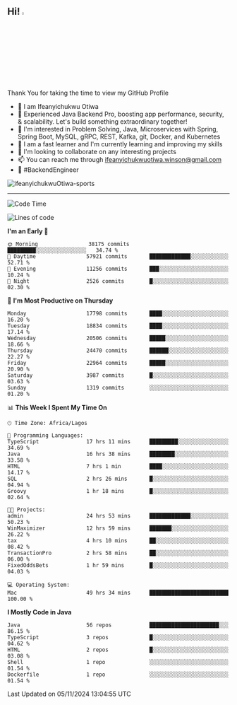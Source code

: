 <!-- BLOG-POST-LIST:START --><!-- BLOG-POST-LIST:END -->

## Hi! <img src="https://media.giphy.com/media/hvRJCLFzcasrR4ia7z/giphy.gif" width="4%"> 

Thank You for taking the time to view my GitHub Profile

- 👋 I am Ifeanyichukwu Otiwa
- 🚀 Experienced Java Backend Pro, boosting app performance, security, & scalability. Let's build something extraordinary together!
- 👀 I'm interested in Problem Solving, Java, Microservices with Spring, Spring Boot, MySQL, gRPC, REST, Kafka, git, Docker, and Kubernetes
- 🌱 I am a fast learner and I'm currently learning and improving my skills
- 💞️ I'm looking to collaborate on any interesting projects
- 📫 You can reach me through ifeanyichukwuotiwa.winson@gmail.com
- 🚀 #BackendEngineer

<p align="left" marginTop="10px"> <img src="https://komarev.com/ghpvc/?username=ifeanyichukwuOtiwa-sports&label=Profile%20views&color=0e75b6&style=for-the-badge" alt="ifeanyichukwuOtiwa-sports" /> </p>

***

<!--START_SECTION:waka-->
![Code Time](http://img.shields.io/badge/Code%20Time-3%2C093%20hrs%2028%20mins-blue)

![Lines of code](https://img.shields.io/badge/From%20Hello%20World%20I%27ve%20Written-27.3%20million%20lines%20of%20code-blue)

**I'm an Early 🐤** 

```text
🌞 Morning                38175 commits       █████████░░░░░░░░░░░░░░░░   34.74 % 
🌆 Daytime                57921 commits       █████████████░░░░░░░░░░░░   52.71 % 
🌃 Evening                11256 commits       ███░░░░░░░░░░░░░░░░░░░░░░   10.24 % 
🌙 Night                  2526 commits        █░░░░░░░░░░░░░░░░░░░░░░░░   02.30 % 
```
📅 **I'm Most Productive on Thursday** 

```text
Monday                   17798 commits       ████░░░░░░░░░░░░░░░░░░░░░   16.20 % 
Tuesday                  18834 commits       ████░░░░░░░░░░░░░░░░░░░░░   17.14 % 
Wednesday                20506 commits       █████░░░░░░░░░░░░░░░░░░░░   18.66 % 
Thursday                 24470 commits       ██████░░░░░░░░░░░░░░░░░░░   22.27 % 
Friday                   22964 commits       █████░░░░░░░░░░░░░░░░░░░░   20.90 % 
Saturday                 3987 commits        █░░░░░░░░░░░░░░░░░░░░░░░░   03.63 % 
Sunday                   1319 commits        ░░░░░░░░░░░░░░░░░░░░░░░░░   01.20 % 
```


📊 **This Week I Spent My Time On** 

```text
🕑︎ Time Zone: Africa/Lagos

💬 Programming Languages: 
TypeScript               17 hrs 11 mins      █████████░░░░░░░░░░░░░░░░   34.69 % 
Java                     16 hrs 38 mins      ████████░░░░░░░░░░░░░░░░░   33.58 % 
HTML                     7 hrs 1 min         ████░░░░░░░░░░░░░░░░░░░░░   14.17 % 
SQL                      2 hrs 26 mins       █░░░░░░░░░░░░░░░░░░░░░░░░   04.94 % 
Groovy                   1 hr 18 mins        █░░░░░░░░░░░░░░░░░░░░░░░░   02.64 % 

🐱‍💻 Projects: 
admin                    24 hrs 53 mins      █████████████░░░░░░░░░░░░   50.23 % 
WinMaximizer             12 hrs 59 mins      ███████░░░░░░░░░░░░░░░░░░   26.22 % 
tax                      4 hrs 10 mins       ██░░░░░░░░░░░░░░░░░░░░░░░   08.42 % 
TransactionPro           2 hrs 58 mins       ██░░░░░░░░░░░░░░░░░░░░░░░   06.00 % 
FixedOddsBets            1 hr 59 mins        █░░░░░░░░░░░░░░░░░░░░░░░░   04.03 % 

💻 Operating System: 
Mac                      49 hrs 34 mins      █████████████████████████   100.00 % 
```

**I Mostly Code in Java** 

```text
Java                     56 repos            ██████████████████████░░░   86.15 % 
TypeScript               3 repos             █░░░░░░░░░░░░░░░░░░░░░░░░   04.62 % 
HTML                     2 repos             █░░░░░░░░░░░░░░░░░░░░░░░░   03.08 % 
Shell                    1 repo              ░░░░░░░░░░░░░░░░░░░░░░░░░   01.54 % 
Dockerfile               1 repo              ░░░░░░░░░░░░░░░░░░░░░░░░░   01.54 % 
```




 Last Updated on 05/11/2024 13:04:55 UTC
<!--END_SECTION:waka-->

<!--
<p align="center">
![trophy](https://github-profile-trophy.vercel.app/?username=ifeanyichukwuOtiwa-sports&theme=onedark) (https://github.com/ryo-ma/github-profile-trophy)
</p>
-->

<!---
ifeanyi-otiwa/ifeanyi-otiwa is a ✨ special ✨ repository because its `README.md` (this file) appears on your GitHub profile.
You can click the Preview link to take a look at your changes.
--->

